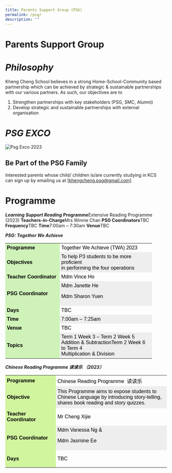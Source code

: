 ```yaml
---
title: Parents Support Group (PSG)
permalink: /psg/
description: ""
---
```

Parents Support Group
=====================
# ***Philosophy***

Kheng Cheng School believes in a strong Home-School-Community based partnership which can be achieved by strategic & sustainable partnerships with our various partners. As such, our objectives are to

1.  Strengthen partnerships with key stakeholders (PSG, SMC, Alumni)
2.  Develop strategic and sustainable partnerships with external organisation

# ***PSG EXCO***


![Psg Exco 2023](https://khengcheng.moe.edu.sg/wp-content/uploads/2022/04/PSG-Exco-2023-1024x576.jpeg)

Be Part of the PSG Family
-------------------------

Interested parents whose child/ children is/are currently studying in KCS can sign up by emailing us at [khengcheng.psg@gmail.com]


# Programme
***Learning Support Reading***
**Programme**Extensive Reading Programme (2023)
**Teachers-in-Charge**Mrs Winnie Chan
**PSG Coordinators**TBC
**Frequency**TBC
**Time**7:00am – 7:30am
**Venue**TBC

***PSG: Together We Achieve***
<table style="box-sizing: border-box; color: rgb(0, 0, 0); font-family: Signika, Arial, sans-serif; font-size: 16px; font-style: normal; font-variant-ligatures: normal; font-variant-caps: normal; font-weight: 400; letter-spacing: normal; orphans: 2; text-align: start; text-transform: none; white-space: normal; widows: 2; word-spacing: 0px; -webkit-text-stroke-width: 0px; text-decoration-thickness: initial; text-decoration-style: initial; text-decoration-color: initial; width: 480px;"><tbody style="box-sizing: border-box;"><tr style="box-sizing: border-box;"><td style="box-sizing: border-box; padding: 5px; background-color: rgb(206, 242, 184); width: 172px;"><strong style="box-sizing: border-box; font-weight: bolder;">Programme</strong></td><td style="box-sizing: border-box; padding: 5px; width: 292px;">Together We Achieve (TWA) 2023</td></tr><tr style="box-sizing: border-box; background: rgb(238, 238, 238);"><td style="box-sizing: border-box; padding: 5px; background-color: rgb(206, 242, 184); width: 172px;"><strong style="box-sizing: border-box; font-weight: bolder;">Objectives</strong></td><td style="box-sizing: border-box; padding: 5px; width: 292px;">To help P3 students to be more proficient<br style="box-sizing: border-box;">in performing the four operations</td></tr><tr style="box-sizing: border-box;"><td style="box-sizing: border-box; padding: 5px; background-color: rgb(206, 242, 184); width: 172px;"><strong style="box-sizing: border-box; font-weight: bolder;">Teacher Coordinator</strong></td><td style="box-sizing: border-box; padding: 5px; width: 292px;">Mdm Vince Ho</td></tr><tr style="box-sizing: border-box; background: rgb(238, 238, 238);"><td style="box-sizing: border-box; padding: 5px; background-color: rgb(206, 242, 184); width: 172px;"><strong style="box-sizing: border-box; font-weight: bolder;">PSG Coordinator</strong></td><td style="box-sizing: border-box; padding: 5px; width: 292px;">Mdm Janette He<p style="box-sizing: border-box;"></p><p style="box-sizing: border-box;">Mdm Sharon Yuen</p></td></tr><tr style="box-sizing: border-box;"><td style="box-sizing: border-box; padding: 5px; background-color: rgb(206, 242, 184); width: 172px;"><strong style="box-sizing: border-box; font-weight: bolder;">Days</strong></td><td style="box-sizing: border-box; padding: 5px; width: 292px;">TBC</td></tr><tr style="box-sizing: border-box; background: rgb(238, 238, 238);"><td style="box-sizing: border-box; padding: 5px; background-color: rgb(206, 242, 184); width: 172px;"><strong style="box-sizing: border-box; font-weight: bolder;">Time</strong></td><td style="box-sizing: border-box; padding: 5px; width: 292px;">7:00am – 7:25am</td></tr><tr style="box-sizing: border-box;"><td style="box-sizing: border-box; padding: 5px; background-color: rgb(206, 242, 184); width: 172px;"><strong style="box-sizing: border-box; font-weight: bolder;">Venue</strong></td><td style="box-sizing: border-box; padding: 5px; width: 292px;">TBC</td></tr><tr style="box-sizing: border-box; background: rgb(238, 238, 238);"><td style="box-sizing: border-box; padding: 5px; background-color: rgb(206, 242, 184); width: 172px;"><strong style="box-sizing: border-box; font-weight: bolder;">Topics</strong></td><td style="box-sizing: border-box; padding: 5px; width: 292px;">Term 1 Week 3 – Term 2 Week 5<br style="box-sizing: border-box;">Addition &amp; SubtractionTerm 2 Week 6 to Term 4<br style="box-sizing: border-box;">Multiplication &amp; Division</td></tr></tbody></table>

***Chinese Reading Programme 读读乐 （2023）***

<table style="box-sizing: border-box; color: rgb(0, 0, 0); font-family: Signika, Arial, sans-serif; font-size: 16px; font-style: normal; font-variant-ligatures: normal; font-variant-caps: normal; font-weight: 400; letter-spacing: normal; orphans: 2; text-align: start; text-transform: none; white-space: normal; widows: 2; word-spacing: 0px; -webkit-text-stroke-width: 0px; text-decoration-thickness: initial; text-decoration-style: initial; text-decoration-color: initial; width: 525px;"><tbody style="box-sizing: border-box;"><tr style="box-sizing: border-box; height: 23px;"><td style="box-sizing: border-box; padding: 5px; width: 160px; height: 23px; background-color: rgb(209, 245, 159);"><strong style="box-sizing: border-box; font-weight: bolder;">Programme</strong></td><td style="box-sizing: border-box; padding: 5px; width: 351px; height: 23px;">Chinese Reading Programme&nbsp; 读读乐</td></tr><tr style="box-sizing: border-box; background: rgb(238, 238, 238); height: 69.3333px;"><td style="box-sizing: border-box; padding: 5px; width: 160px; height: 23px; background-color: rgb(209, 245, 159);"><strong style="box-sizing: border-box; font-weight: bolder;">Objective</strong></td><td style="box-sizing: border-box; padding: 5px; width: 351px; height: 69.3333px;">This Programme aims to expose students to Chinese Language by introducing story-telling, shares book reading and story quizzes.</td></tr><tr style="box-sizing: border-box; height: 55px;"><td style="box-sizing: border-box; padding: 5px; width: 160px; height: 23px; background-color: rgb(209, 245, 159);"><strong style="box-sizing: border-box; font-weight: bolder;">Teacher Coordinator</strong></td><td style="box-sizing: border-box; padding: 5px; width: 351px; height: 55px;">Mr Cheng Xijie</td></tr><tr style="box-sizing: border-box; background: rgb(238, 238, 238); height: 55px;"><td style="box-sizing: border-box; padding: 5px; width: 160px; height: 23px; background-color: rgb(209, 245, 159);"><strong style="box-sizing: border-box; font-weight: bolder;">PSG Coordinator</strong></td><td style="box-sizing: border-box; padding: 5px; width: 351px; height: 55px;">Mdm Vanessa Ng &amp;<p style="box-sizing: border-box;"></p><p style="box-sizing: border-box;">Mdm Jasmine Ee</p></td></tr><tr style="box-sizing: border-box; height: 55px;"><td style="box-sizing: border-box; padding: 5px; width: 160px; height: 23px; background-color: rgb(209, 245, 159);"><strong style="box-sizing: border-box; font-weight: bolder;">Days</strong></td><td style="box-sizing: border-box; padding: 5px; width: 351px; height: 55px;">TBC</td></tr></tbody></table>